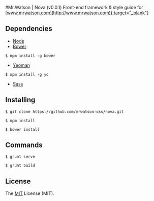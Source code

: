#Mr.Watson | Nova (v0.0.1)
Front-end framework & style guide for [www.mrwatson.com](http://www.mrwatson.com){:target="_blank"}

## Dependencies

- [Node](https://nodejs.org/download/)
- [Bower](http://bower.io/)

```
$ npm install -g bower
```
- [Yeoman](http://yeoman.io/)

```
$ npm install -g yo
```
- [Sass](http://sass-lang.com/install/)

## Installing

```
$ git clone https://github.com/mrwatson-oss/nova.git
```

```
$ npm install
```

```
$ bower install
```

## Commands

```
$ grunt serve
```

```
$ grunt build
```

## License
The [MIT](http://opensource.org/licenses/MIT "MIT") License (MIT). 
